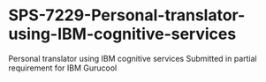 # SPS-7229-Personal-translator-using-IBM-cognitive-services
Personal translator using IBM cognitive services
Submitted in partial requirement for 
IBM Gurucool

